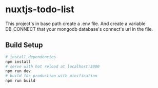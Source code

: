 # nuxtjs-todo-list
 
This project's in base path create a .env file. And create a variable DB_CONNECT that your mongodb database's connect's url in the file.

## Build Setup
``` bash
# install dependencies
npm install
# serve with hot reload at localhost:3000
npm run dev
# build for production with minification
npm run build
```
